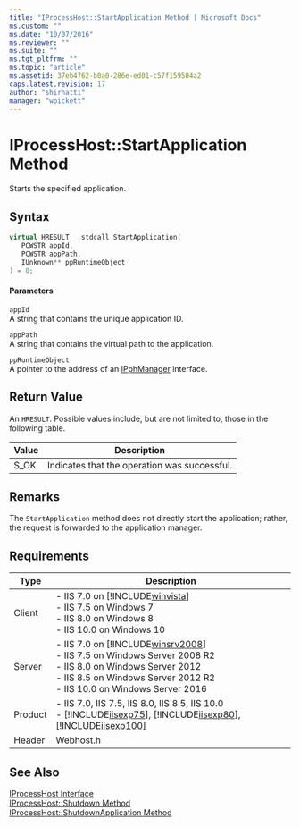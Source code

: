 ```yaml
---
title: "IProcessHost::StartApplication Method | Microsoft Docs"
ms.custom: ""
ms.date: "10/07/2016"
ms.reviewer: ""
ms.suite: ""
ms.tgt_pltfrm: ""
ms.topic: "article"
ms.assetid: 37eb4762-b0a0-286e-ed01-c57f159504a2
caps.latest.revision: 17
author: "shirhatti"
manager: "wpickett"
---
```

# IProcessHost::StartApplication Method
Starts the specified application.  
  
## Syntax  
  
```cpp  
virtual HRESULT __stdcall StartApplication(  
   PCWSTR appId,  
   PCWSTR appPath,  
   IUnknown** ppRuntimeObject  
) = 0;  
```  
  
#### Parameters  
 `appId`  
 A string that contains the unique application ID.  
  
 `appPath`  
 A string that contains the virtual path to the application.  
  
 `ppRuntimeObject`  
 A pointer to the address of an [IPphManager](http://msdn.microsoft.com/en-us/efe1bc47-3c38-aaf6-51a3-c5c30d4a055c) interface.  
  
## Return Value  
 An `HRESULT`. Possible values include, but are not limited to, those in the following table.  
  
|Value|Description|  
|-----------|-----------------|  
|S_OK|Indicates that the operation was successful.|  
  
## Remarks  
 The `StartApplication` method does not directly start the application; rather, the request is forwarded to the application manager.  
  
## Requirements  
  
|Type|Description|  
|----------|-----------------|  
|Client|-   IIS 7.0 on [!INCLUDE[winvista](../../wmi-provider/includes/winvista-md.md)]<br />-   IIS 7.5 on Windows 7<br />-   IIS 8.0 on Windows 8<br />-   IIS 10.0 on Windows 10|  
|Server|-   IIS 7.0 on [!INCLUDE[winsrv2008](../../wmi-provider/includes/winsrv2008-md.md)]<br />-   IIS 7.5 on Windows Server 2008 R2<br />-   IIS 8.0 on Windows Server 2012<br />-   IIS 8.5 on Windows Server 2012 R2<br />-   IIS 10.0 on Windows Server 2016|  
|Product|-   IIS 7.0, IIS 7.5, IIS 8.0, IIS 8.5, IIS 10.0<br />-   [!INCLUDE[iisexp75](../../web-development-reference/native-code-api-reference/includes/iisexp75-md.md)], [!INCLUDE[iisexp80](../../web-development-reference/native-code-api-reference/includes/iisexp80-md.md)], [!INCLUDE[iisexp100](../../web-development-reference/native-code-api-reference/includes/iisexp100-md.md)]|  
|Header|Webhost.h|  
  
## See Also  
 [IProcessHost Interface](../../web-development-reference\native-code-api-reference/iprocesshost-interface.md)   
 [IProcessHost::Shutdown Method](../../web-development-reference\native-code-api-reference/iprocesshost-shutdown-method.md)   
 [IProcessHost::ShutdownApplication Method](../../web-development-reference\native-code-api-reference/iprocesshost-shutdownapplication-method.md)